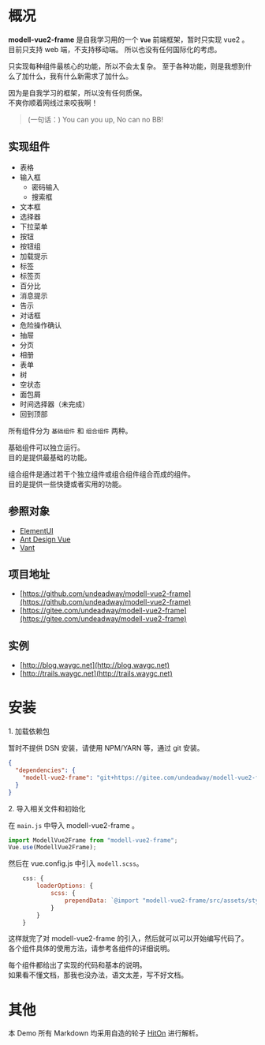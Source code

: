 # 概况

**modell-vue2-frame** 是自我学习用的一个 **`Vue`** 前端框架，暂时只实现 vue2 。  
目前只支持 web 端，不支持移动端。
所以也没有任何国际化的考虑。

只实现每种组件最核心的功能，所以不会太复杂。
至于各种功能，则是我想到什么了加什么，我有什么新需求了加什么。

因为是自我学习的框架，所以没有任何质保。  
不爽你顺着网线过来咬我啊！

>(一句话：)
> You can you up, No can no BB!

## 实现组件

* 表格
* 输入框
  * 密码输入
  * 搜索框
* 文本框
* 选择器
* 下拉菜单
* 按钮
* 按钮组
* 加载提示
* 标签
* 标签页
* 百分比
* 消息提示
* 告示
* 对话框
* 危险操作确认
* 抽屉
* 分页
* 相册
* 表单
* 树
* 空状态
* 面包屑
* 时间选择器（未完成）
* 回到顶部

所有组件分为 `基础组件` 和 `组合组件` 两种。

基础组件可以独立运行。  
目的是提供最基础的功能。

组合组件是通过若干个独立组件或组合组件组合而成的组件。  
目的是提供一些快捷或者实用的功能。

## 参照对象

* [ElementUI](https://element.eleme.cn/#/zh-CN)
* [Ant Design Vue](https://www.antdv.com/docs/vue/introduce-cn)
* [Vant](https://youzan.github.io/vant/v2/)

## 项目地址

* [https://github.com/undeadway/modell-vue2-frame](https://github.com/undeadway/modell-vue2-frame)
* [https://gitee.com/undeadway/modell-vue2-frame](https://gitee.com/undeadway/modell-vue2-frame)

## 实例

* [http://blog.waygc.net](http://blog.waygc.net)
* [http://trails.waygc.net](http://trails.waygc.net)

# 安装

1\. 加载依赖包

暂时不提供 DSN 安装，请使用 NPM/YARN 等，通过 git 安装。

```JSON
{
  "dependencies": {
    "modell-vue2-frame": "git+https://gitee.com/undeadway/modell-vue2-frame#dev"
  }
}
```

2\. 导入相关文件和初始化

在 `main.js` 中导入 modell-vue2-frame 。

```JavaScript
import ModellVue2Frame from "modell-vue2-frame";
Vue.use(ModellVue2Frame);
```

然后在 vue.config.js 中引入 `modell.scss`。

```JavaScript
	css: {
		loaderOptions: {
			scss: {
				prependData: `@import "modell-vue2-frame/src/assets/styles/modell.scss";`
			}
		}
	}
```

这样就完了对 modell-vue2-frame 的引入，然后就可以可以开始编写代码了。  
各个组件具体的使用方法，请参考各组件的详细说明。

每个组件都给出了实现的代码和基本的说明。  
如果看不懂文档，那我也没办法，语文太差，写不好文档。

# 其他

本 Demo 所有 Markdown 均采用自造的轮子 [HitOn](https://github.com/undeadway/hiton) 进行解析。
